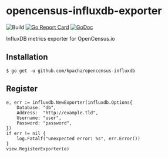 # opencensus-influxdb-exporter

![Build](https://github.com/starvn/opencensus-influxdb-exporter/actions/workflows/go.yml/badge.svg) [![Go Report Card](https://goreportcard.com/badge/github.com/starvn/opencensus-influxdb-exporter)](https://goreportcard.com/report/github.com/starvn/opencensus-influxdb-exporter) [![GoDoc](https://godoc.org/github.com/opencensus-influxdb-exporter/opencensus-influxdb-exporter?status.svg)](https://godoc.org/github.com/starvn/opencensus-influxdb-exporter)

InfluxDB metrics exporter for OpenCensus.io

## Installation

	$ go get -u github.com/kpacha/opencensus-influxdb

## Register

	e, err := influxdb.NewExporter(influxdb.Options{
		Database: "db",
		Address:  "http://example.tld",
		Username: "user",
		Password: "password",
	})
	if err != nil {
		log.Fatalf("unexpected error: %s", err.Error())
	}
	view.RegisterExporter(e)

